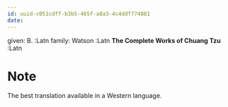 ```yaml
---
id: uuid-c051cdff-b3b5-465f-a8a3-4c4ddf774881
date: 
---
```


given: B.  :Latn
family: Watson :Latn
**The Complete Works of Chuang Tzu** :Latn
# Note
The best translation available in a Western language.